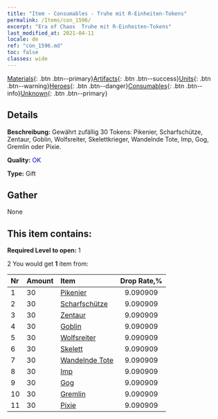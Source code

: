 ```yaml
---
title: "Item - Consumables - Truhe mit R-Einheiten-Tokens"
permalink: /Items/con_1596/
excerpt: "Era of Chaos  Truhe mit R-Einheiten-Tokens"
last_modified_at: 2021-04-11
locale: de
ref: "con_1596.md"
toc: false
classes: wide
---
```

 [Materials](/de/Items/){: .btn .btn--primary}[Artifacts](/de/Items/Artifacts/){: .btn .btn--success}[Units](/de/Items/Units/){: .btn .btn--warning}[Heroes](/de/Items/Heroes/){: .btn .btn--danger}[Consumables](/de/Items/Consumables/){: .btn .btn--info}[Unknown](/de/Items/Unknown/){: .btn .btn--primary}

## Details
 **Beschreibung:** Gewährt zufällig 30 Tokens: Pikenier, Scharfschütze, Zentaur, Goblin, Wolfsreiter, Skelettkrieger, Wandelnde Tote, Imp, Gog, Gremlin oder Pixie.

 **Quality:** <span style="color: #0000CD">OK</span>

 **Type:** Gift

## Gather

  None

## This item contains:

 **Required Level to open:** 1

 2 You would get **1** item  from:

  | Nr | Amount |     Item    | Drop Rate,% |
  |:---|:-------|:------------|:---------:|
  | 1 | 30 | [Pikenier](/de/Items/unt_190/) | 9.090909 | 
  | 2 | 30 | [Scharfschütze](/de/Items/unt_191/) | 9.090909 | 
  | 3 | 30 | [Zentaur](/de/Items/unt_199/) | 9.090909 | 
  | 4 | 30 | [Goblin](/de/Items/unt_217/) | 9.090909 | 
  | 5 | 30 | [Wolfsreiter](/de/Items/unt_218/) | 9.090909 | 
  | 6 | 30 | [Skelett](/de/Items/unt_208/) | 9.090909 | 
  | 7 | 30 | [Wandelnde Tote](/de/Items/unt_209/) | 9.090909 | 
  | 8 | 30 | [Imp](/de/Items/unt_226/) | 9.090909 | 
  | 9 | 30 | [Gog](/de/Items/unt_227/) | 9.090909 | 
  | 10 | 30 | [Gremlin](/de/Items/unt_235/) | 9.090909 | 
  | 11 | 30 | [Pixie](/de/Items/unt_262/) | 9.090909 | 
